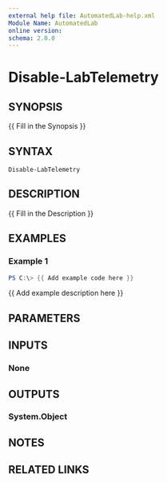 ```yaml
---
external help file: AutomatedLab-help.xml
Module Name: AutomatedLab
online version:
schema: 2.0.0
---
```


# Disable-LabTelemetry

## SYNOPSIS
{{ Fill in the Synopsis }}

## SYNTAX

```
Disable-LabTelemetry
```

## DESCRIPTION
{{ Fill in the Description }}

## EXAMPLES

### Example 1
```powershell
PS C:\> {{ Add example code here }}
```

{{ Add example description here }}

## PARAMETERS

## INPUTS

### None

## OUTPUTS

### System.Object
## NOTES

## RELATED LINKS
